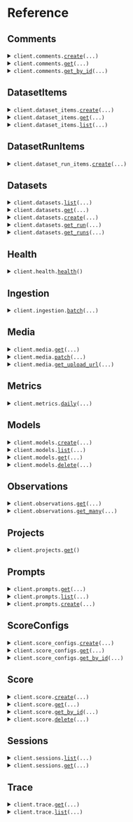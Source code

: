 # Reference
## Comments
<details><summary><code>client.comments.<a href="src/finto/resources/comments/client.py">create</a>(...)</code></summary>
<dl>
<dd>

#### 📝 Description

<dl>
<dd>

<dl>
<dd>

Create a comment. Comments may be attached to different object types (trace, observation, session, prompt).
</dd>
</dl>
</dd>
</dl>

#### 🔌 Usage

<dl>
<dd>

<dl>
<dd>

```python
from finto import CreateCommentRequest
from finto.client import FernLangfuse

client = FernLangfuse(
    x_langfuse_sdk_name="YOUR_X_LANGFUSE_SDK_NAME",
    x_langfuse_sdk_version="YOUR_X_LANGFUSE_SDK_VERSION",
    x_langfuse_public_key="YOUR_X_LANGFUSE_PUBLIC_KEY",
    username="YOUR_USERNAME",
    password="YOUR_PASSWORD",
    base_url="https://yourhost.com/path/to/api",
)
client.comments.create(
    request=CreateCommentRequest(
        project_id="string",
        object_type="string",
        object_id="string",
        content="string",
        author_user_id="string",
    ),
)

```
</dd>
</dl>
</dd>
</dl>

#### ⚙️ Parameters

<dl>
<dd>

<dl>
<dd>

**request:** `CreateCommentRequest` 
    
</dd>
</dl>

<dl>
<dd>

**request_options:** `typing.Optional[RequestOptions]` — Request-specific configuration.
    
</dd>
</dl>
</dd>
</dl>


</dd>
</dl>
</details>

<details><summary><code>client.comments.<a href="src/finto/resources/comments/client.py">get</a>(...)</code></summary>
<dl>
<dd>

#### 📝 Description

<dl>
<dd>

<dl>
<dd>

Get all comments
</dd>
</dl>
</dd>
</dl>

#### 🔌 Usage

<dl>
<dd>

<dl>
<dd>

```python
from finto.client import FernLangfuse

client = FernLangfuse(
    x_langfuse_sdk_name="YOUR_X_LANGFUSE_SDK_NAME",
    x_langfuse_sdk_version="YOUR_X_LANGFUSE_SDK_VERSION",
    x_langfuse_public_key="YOUR_X_LANGFUSE_PUBLIC_KEY",
    username="YOUR_USERNAME",
    password="YOUR_PASSWORD",
    base_url="https://yourhost.com/path/to/api",
)
client.comments.get(
    page=1,
    limit=1,
    object_type="string",
    object_id="string",
    author_user_id="string",
)

```
</dd>
</dl>
</dd>
</dl>

#### ⚙️ Parameters

<dl>
<dd>

<dl>
<dd>

**page:** `typing.Optional[int]` — Page number, starts at 1.
    
</dd>
</dl>

<dl>
<dd>

**limit:** `typing.Optional[int]` — Limit of items per page. If you encounter api issues due to too large page sizes, try to reduce the limit
    
</dd>
</dl>

<dl>
<dd>

**object_type:** `typing.Optional[str]` — Filter comments by object type (trace, observation, session, prompt).
    
</dd>
</dl>

<dl>
<dd>

**object_id:** `typing.Optional[str]` — Filter comments by object id. If objectType is not provided, an error will be thrown.
    
</dd>
</dl>

<dl>
<dd>

**author_user_id:** `typing.Optional[str]` — Filter comments by author user id.
    
</dd>
</dl>

<dl>
<dd>

**request_options:** `typing.Optional[RequestOptions]` — Request-specific configuration.
    
</dd>
</dl>
</dd>
</dl>


</dd>
</dl>
</details>

<details><summary><code>client.comments.<a href="src/finto/resources/comments/client.py">get_by_id</a>(...)</code></summary>
<dl>
<dd>

#### 📝 Description

<dl>
<dd>

<dl>
<dd>

Get a comment by id
</dd>
</dl>
</dd>
</dl>

#### 🔌 Usage

<dl>
<dd>

<dl>
<dd>

```python
from finto.client import FernLangfuse

client = FernLangfuse(
    x_langfuse_sdk_name="YOUR_X_LANGFUSE_SDK_NAME",
    x_langfuse_sdk_version="YOUR_X_LANGFUSE_SDK_VERSION",
    x_langfuse_public_key="YOUR_X_LANGFUSE_PUBLIC_KEY",
    username="YOUR_USERNAME",
    password="YOUR_PASSWORD",
    base_url="https://yourhost.com/path/to/api",
)
client.comments.get_by_id(
    comment_id="string",
)

```
</dd>
</dl>
</dd>
</dl>

#### ⚙️ Parameters

<dl>
<dd>

<dl>
<dd>

**comment_id:** `str` — The unique langfuse identifier of a comment
    
</dd>
</dl>

<dl>
<dd>

**request_options:** `typing.Optional[RequestOptions]` — Request-specific configuration.
    
</dd>
</dl>
</dd>
</dl>


</dd>
</dl>
</details>

## DatasetItems
<details><summary><code>client.dataset_items.<a href="src/finto/resources/dataset_items/client.py">create</a>(...)</code></summary>
<dl>
<dd>

#### 📝 Description

<dl>
<dd>

<dl>
<dd>

Create a dataset item
</dd>
</dl>
</dd>
</dl>

#### 🔌 Usage

<dl>
<dd>

<dl>
<dd>

```python
from finto import CreateDatasetItemRequest, DatasetStatus
from finto.client import FernLangfuse

client = FernLangfuse(
    x_langfuse_sdk_name="YOUR_X_LANGFUSE_SDK_NAME",
    x_langfuse_sdk_version="YOUR_X_LANGFUSE_SDK_VERSION",
    x_langfuse_public_key="YOUR_X_LANGFUSE_PUBLIC_KEY",
    username="YOUR_USERNAME",
    password="YOUR_PASSWORD",
    base_url="https://yourhost.com/path/to/api",
)
client.dataset_items.create(
    request=CreateDatasetItemRequest(
        dataset_name="string",
        input={"key": "value"},
        expected_output={"key": "value"},
        metadata={"key": "value"},
        source_trace_id="string",
        source_observation_id="string",
        id="string",
        status=DatasetStatus.ACTIVE,
    ),
)

```
</dd>
</dl>
</dd>
</dl>

#### ⚙️ Parameters

<dl>
<dd>

<dl>
<dd>

**request:** `CreateDatasetItemRequest` 
    
</dd>
</dl>

<dl>
<dd>

**request_options:** `typing.Optional[RequestOptions]` — Request-specific configuration.
    
</dd>
</dl>
</dd>
</dl>


</dd>
</dl>
</details>

<details><summary><code>client.dataset_items.<a href="src/finto/resources/dataset_items/client.py">get</a>(...)</code></summary>
<dl>
<dd>

#### 📝 Description

<dl>
<dd>

<dl>
<dd>

Get a dataset item
</dd>
</dl>
</dd>
</dl>

#### 🔌 Usage

<dl>
<dd>

<dl>
<dd>

```python
from finto.client import FernLangfuse

client = FernLangfuse(
    x_langfuse_sdk_name="YOUR_X_LANGFUSE_SDK_NAME",
    x_langfuse_sdk_version="YOUR_X_LANGFUSE_SDK_VERSION",
    x_langfuse_public_key="YOUR_X_LANGFUSE_PUBLIC_KEY",
    username="YOUR_USERNAME",
    password="YOUR_PASSWORD",
    base_url="https://yourhost.com/path/to/api",
)
client.dataset_items.get(
    id="string",
)

```
</dd>
</dl>
</dd>
</dl>

#### ⚙️ Parameters

<dl>
<dd>

<dl>
<dd>

**id:** `str` 
    
</dd>
</dl>

<dl>
<dd>

**request_options:** `typing.Optional[RequestOptions]` — Request-specific configuration.
    
</dd>
</dl>
</dd>
</dl>


</dd>
</dl>
</details>

<details><summary><code>client.dataset_items.<a href="src/finto/resources/dataset_items/client.py">list</a>(...)</code></summary>
<dl>
<dd>

#### 📝 Description

<dl>
<dd>

<dl>
<dd>

Get dataset items
</dd>
</dl>
</dd>
</dl>

#### 🔌 Usage

<dl>
<dd>

<dl>
<dd>

```python
from finto.client import FernLangfuse

client = FernLangfuse(
    x_langfuse_sdk_name="YOUR_X_LANGFUSE_SDK_NAME",
    x_langfuse_sdk_version="YOUR_X_LANGFUSE_SDK_VERSION",
    x_langfuse_public_key="YOUR_X_LANGFUSE_PUBLIC_KEY",
    username="YOUR_USERNAME",
    password="YOUR_PASSWORD",
    base_url="https://yourhost.com/path/to/api",
)
client.dataset_items.list(
    dataset_name="string",
    source_trace_id="string",
    source_observation_id="string",
    page=1,
    limit=1,
)

```
</dd>
</dl>
</dd>
</dl>

#### ⚙️ Parameters

<dl>
<dd>

<dl>
<dd>

**dataset_name:** `typing.Optional[str]` 
    
</dd>
</dl>

<dl>
<dd>

**source_trace_id:** `typing.Optional[str]` 
    
</dd>
</dl>

<dl>
<dd>

**source_observation_id:** `typing.Optional[str]` 
    
</dd>
</dl>

<dl>
<dd>

**page:** `typing.Optional[int]` — page number, starts at 1
    
</dd>
</dl>

<dl>
<dd>

**limit:** `typing.Optional[int]` — limit of items per page
    
</dd>
</dl>

<dl>
<dd>

**request_options:** `typing.Optional[RequestOptions]` — Request-specific configuration.
    
</dd>
</dl>
</dd>
</dl>


</dd>
</dl>
</details>

## DatasetRunItems
<details><summary><code>client.dataset_run_items.<a href="src/finto/resources/dataset_run_items/client.py">create</a>(...)</code></summary>
<dl>
<dd>

#### 📝 Description

<dl>
<dd>

<dl>
<dd>

Create a dataset run item
</dd>
</dl>
</dd>
</dl>

#### 🔌 Usage

<dl>
<dd>

<dl>
<dd>

```python
from finto import CreateDatasetRunItemRequest
from finto.client import FernLangfuse

client = FernLangfuse(
    x_langfuse_sdk_name="YOUR_X_LANGFUSE_SDK_NAME",
    x_langfuse_sdk_version="YOUR_X_LANGFUSE_SDK_VERSION",
    x_langfuse_public_key="YOUR_X_LANGFUSE_PUBLIC_KEY",
    username="YOUR_USERNAME",
    password="YOUR_PASSWORD",
    base_url="https://yourhost.com/path/to/api",
)
client.dataset_run_items.create(
    request=CreateDatasetRunItemRequest(
        run_name="string",
        run_description="string",
        metadata={"key": "value"},
        dataset_item_id="string",
        observation_id="string",
        trace_id="string",
    ),
)

```
</dd>
</dl>
</dd>
</dl>

#### ⚙️ Parameters

<dl>
<dd>

<dl>
<dd>

**request:** `CreateDatasetRunItemRequest` 
    
</dd>
</dl>

<dl>
<dd>

**request_options:** `typing.Optional[RequestOptions]` — Request-specific configuration.
    
</dd>
</dl>
</dd>
</dl>


</dd>
</dl>
</details>

## Datasets
<details><summary><code>client.datasets.<a href="src/finto/resources/datasets/client.py">list</a>(...)</code></summary>
<dl>
<dd>

#### 📝 Description

<dl>
<dd>

<dl>
<dd>

Get all datasets
</dd>
</dl>
</dd>
</dl>

#### 🔌 Usage

<dl>
<dd>

<dl>
<dd>

```python
from finto.client import FernLangfuse

client = FernLangfuse(
    x_langfuse_sdk_name="YOUR_X_LANGFUSE_SDK_NAME",
    x_langfuse_sdk_version="YOUR_X_LANGFUSE_SDK_VERSION",
    x_langfuse_public_key="YOUR_X_LANGFUSE_PUBLIC_KEY",
    username="YOUR_USERNAME",
    password="YOUR_PASSWORD",
    base_url="https://yourhost.com/path/to/api",
)
client.datasets.list(
    page=1,
    limit=1,
)

```
</dd>
</dl>
</dd>
</dl>

#### ⚙️ Parameters

<dl>
<dd>

<dl>
<dd>

**page:** `typing.Optional[int]` — page number, starts at 1
    
</dd>
</dl>

<dl>
<dd>

**limit:** `typing.Optional[int]` — limit of items per page
    
</dd>
</dl>

<dl>
<dd>

**request_options:** `typing.Optional[RequestOptions]` — Request-specific configuration.
    
</dd>
</dl>
</dd>
</dl>


</dd>
</dl>
</details>

<details><summary><code>client.datasets.<a href="src/finto/resources/datasets/client.py">get</a>(...)</code></summary>
<dl>
<dd>

#### 📝 Description

<dl>
<dd>

<dl>
<dd>

Get a dataset
</dd>
</dl>
</dd>
</dl>

#### 🔌 Usage

<dl>
<dd>

<dl>
<dd>

```python
from finto.client import FernLangfuse

client = FernLangfuse(
    x_langfuse_sdk_name="YOUR_X_LANGFUSE_SDK_NAME",
    x_langfuse_sdk_version="YOUR_X_LANGFUSE_SDK_VERSION",
    x_langfuse_public_key="YOUR_X_LANGFUSE_PUBLIC_KEY",
    username="YOUR_USERNAME",
    password="YOUR_PASSWORD",
    base_url="https://yourhost.com/path/to/api",
)
client.datasets.get(
    dataset_name="string",
)

```
</dd>
</dl>
</dd>
</dl>

#### ⚙️ Parameters

<dl>
<dd>

<dl>
<dd>

**dataset_name:** `str` 
    
</dd>
</dl>

<dl>
<dd>

**request_options:** `typing.Optional[RequestOptions]` — Request-specific configuration.
    
</dd>
</dl>
</dd>
</dl>


</dd>
</dl>
</details>

<details><summary><code>client.datasets.<a href="src/finto/resources/datasets/client.py">create</a>(...)</code></summary>
<dl>
<dd>

#### 📝 Description

<dl>
<dd>

<dl>
<dd>

Create a dataset
</dd>
</dl>
</dd>
</dl>

#### 🔌 Usage

<dl>
<dd>

<dl>
<dd>

```python
from finto import CreateDatasetRequest
from finto.client import FernLangfuse

client = FernLangfuse(
    x_langfuse_sdk_name="YOUR_X_LANGFUSE_SDK_NAME",
    x_langfuse_sdk_version="YOUR_X_LANGFUSE_SDK_VERSION",
    x_langfuse_public_key="YOUR_X_LANGFUSE_PUBLIC_KEY",
    username="YOUR_USERNAME",
    password="YOUR_PASSWORD",
    base_url="https://yourhost.com/path/to/api",
)
client.datasets.create(
    request=CreateDatasetRequest(
        name="string",
        description="string",
        metadata={"key": "value"},
    ),
)

```
</dd>
</dl>
</dd>
</dl>

#### ⚙️ Parameters

<dl>
<dd>

<dl>
<dd>

**request:** `CreateDatasetRequest` 
    
</dd>
</dl>

<dl>
<dd>

**request_options:** `typing.Optional[RequestOptions]` — Request-specific configuration.
    
</dd>
</dl>
</dd>
</dl>


</dd>
</dl>
</details>

<details><summary><code>client.datasets.<a href="src/finto/resources/datasets/client.py">get_run</a>(...)</code></summary>
<dl>
<dd>

#### 📝 Description

<dl>
<dd>

<dl>
<dd>

Get a dataset run and its items
</dd>
</dl>
</dd>
</dl>

#### 🔌 Usage

<dl>
<dd>

<dl>
<dd>

```python
from finto.client import FernLangfuse

client = FernLangfuse(
    x_langfuse_sdk_name="YOUR_X_LANGFUSE_SDK_NAME",
    x_langfuse_sdk_version="YOUR_X_LANGFUSE_SDK_VERSION",
    x_langfuse_public_key="YOUR_X_LANGFUSE_PUBLIC_KEY",
    username="YOUR_USERNAME",
    password="YOUR_PASSWORD",
    base_url="https://yourhost.com/path/to/api",
)
client.datasets.get_run(
    dataset_name="string",
    run_name="string",
)

```
</dd>
</dl>
</dd>
</dl>

#### ⚙️ Parameters

<dl>
<dd>

<dl>
<dd>

**dataset_name:** `str` 
    
</dd>
</dl>

<dl>
<dd>

**run_name:** `str` 
    
</dd>
</dl>

<dl>
<dd>

**request_options:** `typing.Optional[RequestOptions]` — Request-specific configuration.
    
</dd>
</dl>
</dd>
</dl>


</dd>
</dl>
</details>

<details><summary><code>client.datasets.<a href="src/finto/resources/datasets/client.py">get_runs</a>(...)</code></summary>
<dl>
<dd>

#### 📝 Description

<dl>
<dd>

<dl>
<dd>

Get dataset runs
</dd>
</dl>
</dd>
</dl>

#### 🔌 Usage

<dl>
<dd>

<dl>
<dd>

```python
from finto.client import FernLangfuse

client = FernLangfuse(
    x_langfuse_sdk_name="YOUR_X_LANGFUSE_SDK_NAME",
    x_langfuse_sdk_version="YOUR_X_LANGFUSE_SDK_VERSION",
    x_langfuse_public_key="YOUR_X_LANGFUSE_PUBLIC_KEY",
    username="YOUR_USERNAME",
    password="YOUR_PASSWORD",
    base_url="https://yourhost.com/path/to/api",
)
client.datasets.get_runs(
    dataset_name="string",
    page=1,
    limit=1,
)

```
</dd>
</dl>
</dd>
</dl>

#### ⚙️ Parameters

<dl>
<dd>

<dl>
<dd>

**dataset_name:** `str` 
    
</dd>
</dl>

<dl>
<dd>

**page:** `typing.Optional[int]` — page number, starts at 1
    
</dd>
</dl>

<dl>
<dd>

**limit:** `typing.Optional[int]` — limit of items per page
    
</dd>
</dl>

<dl>
<dd>

**request_options:** `typing.Optional[RequestOptions]` — Request-specific configuration.
    
</dd>
</dl>
</dd>
</dl>


</dd>
</dl>
</details>

## Health
<details><summary><code>client.health.<a href="src/finto/resources/health/client.py">health</a>()</code></summary>
<dl>
<dd>

#### 📝 Description

<dl>
<dd>

<dl>
<dd>

Check health of API and database
</dd>
</dl>
</dd>
</dl>

#### 🔌 Usage

<dl>
<dd>

<dl>
<dd>

```python
from finto.client import FernLangfuse

client = FernLangfuse(
    x_langfuse_sdk_name="YOUR_X_LANGFUSE_SDK_NAME",
    x_langfuse_sdk_version="YOUR_X_LANGFUSE_SDK_VERSION",
    x_langfuse_public_key="YOUR_X_LANGFUSE_PUBLIC_KEY",
    username="YOUR_USERNAME",
    password="YOUR_PASSWORD",
    base_url="https://yourhost.com/path/to/api",
)
client.health.health()

```
</dd>
</dl>
</dd>
</dl>

#### ⚙️ Parameters

<dl>
<dd>

<dl>
<dd>

**request_options:** `typing.Optional[RequestOptions]` — Request-specific configuration.
    
</dd>
</dl>
</dd>
</dl>


</dd>
</dl>
</details>

## Ingestion
<details><summary><code>client.ingestion.<a href="src/finto/resources/ingestion/client.py">batch</a>(...)</code></summary>
<dl>
<dd>

#### 📝 Description

<dl>
<dd>

<dl>
<dd>

Batched ingestion for Langfuse Tracing. If you want to use tracing via the API, such as to build your own Langfuse client implementation, this is the only API route you need to implement.

Notes:

- Batch sizes are limited to 3.5 MB in total. You need to adjust the number of events per batch accordingly.
- The API does not return a 4xx status code for input errors. Instead, it responds with a 207 status code, which includes a list of the encountered errors.
</dd>
</dl>
</dd>
</dl>

#### 🔌 Usage

<dl>
<dd>

<dl>
<dd>

```python
import datetime

from finto import IngestionEvent_TraceCreate, TraceBody
from finto.client import FernLangfuse

client = FernLangfuse(
    x_langfuse_sdk_name="YOUR_X_LANGFUSE_SDK_NAME",
    x_langfuse_sdk_version="YOUR_X_LANGFUSE_SDK_VERSION",
    x_langfuse_public_key="YOUR_X_LANGFUSE_PUBLIC_KEY",
    username="YOUR_USERNAME",
    password="YOUR_PASSWORD",
    base_url="https://yourhost.com/path/to/api",
)
client.ingestion.batch(
    batch=[
        IngestionEvent_TraceCreate(
            body=TraceBody(
                id="string",
                timestamp=datetime.datetime.fromisoformat(
                    "2024-01-15 09:30:00+00:00",
                ),
                name="string",
                user_id="string",
                input={"key": "value"},
                output={"key": "value"},
                session_id="string",
                release="string",
                version="string",
                metadata={"key": "value"},
                tags=["string"],
                public=True,
            ),
            id="string",
            timestamp="string",
            metadata={"key": "value"},
        )
    ],
    metadata={"key": "value"},
)

```
</dd>
</dl>
</dd>
</dl>

#### ⚙️ Parameters

<dl>
<dd>

<dl>
<dd>

**batch:** `typing.Sequence[IngestionEvent]` — Batch of tracing events to be ingested. Discriminated by attribute `type`.
    
</dd>
</dl>

<dl>
<dd>

**metadata:** `typing.Optional[typing.Any]` — Optional. Metadata field used by the Langfuse SDKs for debugging.
    
</dd>
</dl>

<dl>
<dd>

**request_options:** `typing.Optional[RequestOptions]` — Request-specific configuration.
    
</dd>
</dl>
</dd>
</dl>


</dd>
</dl>
</details>

## Media
<details><summary><code>client.media.<a href="src/finto/resources/media/client.py">get</a>(...)</code></summary>
<dl>
<dd>

#### 📝 Description

<dl>
<dd>

<dl>
<dd>

Get a media record
</dd>
</dl>
</dd>
</dl>

#### 🔌 Usage

<dl>
<dd>

<dl>
<dd>

```python
from finto.client import FernLangfuse

client = FernLangfuse(
    x_langfuse_sdk_name="YOUR_X_LANGFUSE_SDK_NAME",
    x_langfuse_sdk_version="YOUR_X_LANGFUSE_SDK_VERSION",
    x_langfuse_public_key="YOUR_X_LANGFUSE_PUBLIC_KEY",
    username="YOUR_USERNAME",
    password="YOUR_PASSWORD",
    base_url="https://yourhost.com/path/to/api",
)
client.media.get(
    media_id="string",
)

```
</dd>
</dl>
</dd>
</dl>

#### ⚙️ Parameters

<dl>
<dd>

<dl>
<dd>

**media_id:** `str` — The unique langfuse identifier of a media record
    
</dd>
</dl>

<dl>
<dd>

**request_options:** `typing.Optional[RequestOptions]` — Request-specific configuration.
    
</dd>
</dl>
</dd>
</dl>


</dd>
</dl>
</details>

<details><summary><code>client.media.<a href="src/finto/resources/media/client.py">patch</a>(...)</code></summary>
<dl>
<dd>

#### 📝 Description

<dl>
<dd>

<dl>
<dd>

Patch a media record
</dd>
</dl>
</dd>
</dl>

#### 🔌 Usage

<dl>
<dd>

<dl>
<dd>

```python
import datetime

from finto import PatchMediaBody
from finto.client import FernLangfuse

client = FernLangfuse(
    x_langfuse_sdk_name="YOUR_X_LANGFUSE_SDK_NAME",
    x_langfuse_sdk_version="YOUR_X_LANGFUSE_SDK_VERSION",
    x_langfuse_public_key="YOUR_X_LANGFUSE_PUBLIC_KEY",
    username="YOUR_USERNAME",
    password="YOUR_PASSWORD",
    base_url="https://yourhost.com/path/to/api",
)
client.media.patch(
    media_id="string",
    request=PatchMediaBody(
        uploaded_at=datetime.datetime.fromisoformat(
            "2024-01-15 09:30:00+00:00",
        ),
        upload_http_status=1,
        upload_http_error="string",
        upload_time_ms=1,
    ),
)

```
</dd>
</dl>
</dd>
</dl>

#### ⚙️ Parameters

<dl>
<dd>

<dl>
<dd>

**media_id:** `str` — The unique langfuse identifier of a media record
    
</dd>
</dl>

<dl>
<dd>

**request:** `PatchMediaBody` 
    
</dd>
</dl>

<dl>
<dd>

**request_options:** `typing.Optional[RequestOptions]` — Request-specific configuration.
    
</dd>
</dl>
</dd>
</dl>


</dd>
</dl>
</details>

<details><summary><code>client.media.<a href="src/finto/resources/media/client.py">get_upload_url</a>(...)</code></summary>
<dl>
<dd>

#### 📝 Description

<dl>
<dd>

<dl>
<dd>

Get a presigned upload URL for a media record
</dd>
</dl>
</dd>
</dl>

#### 🔌 Usage

<dl>
<dd>

<dl>
<dd>

```python
from finto import GetMediaUploadUrlRequest
from finto.client import FernLangfuse

client = FernLangfuse(
    x_langfuse_sdk_name="YOUR_X_LANGFUSE_SDK_NAME",
    x_langfuse_sdk_version="YOUR_X_LANGFUSE_SDK_VERSION",
    x_langfuse_public_key="YOUR_X_LANGFUSE_PUBLIC_KEY",
    username="YOUR_USERNAME",
    password="YOUR_PASSWORD",
    base_url="https://yourhost.com/path/to/api",
)
client.media.get_upload_url(
    request=GetMediaUploadUrlRequest(
        trace_id="string",
        observation_id="string",
        content_type="string",
        content_length=1,
        sha_256_hash="string",
        field="string",
    ),
)

```
</dd>
</dl>
</dd>
</dl>

#### ⚙️ Parameters

<dl>
<dd>

<dl>
<dd>

**request:** `GetMediaUploadUrlRequest` 
    
</dd>
</dl>

<dl>
<dd>

**request_options:** `typing.Optional[RequestOptions]` — Request-specific configuration.
    
</dd>
</dl>
</dd>
</dl>


</dd>
</dl>
</details>

## Metrics
<details><summary><code>client.metrics.<a href="src/finto/resources/metrics/client.py">daily</a>(...)</code></summary>
<dl>
<dd>

#### 📝 Description

<dl>
<dd>

<dl>
<dd>

Get daily metrics of the Langfuse project
</dd>
</dl>
</dd>
</dl>

#### 🔌 Usage

<dl>
<dd>

<dl>
<dd>

```python
import datetime

from finto.client import FernLangfuse

client = FernLangfuse(
    x_langfuse_sdk_name="YOUR_X_LANGFUSE_SDK_NAME",
    x_langfuse_sdk_version="YOUR_X_LANGFUSE_SDK_VERSION",
    x_langfuse_public_key="YOUR_X_LANGFUSE_PUBLIC_KEY",
    username="YOUR_USERNAME",
    password="YOUR_PASSWORD",
    base_url="https://yourhost.com/path/to/api",
)
client.metrics.daily(
    page=1,
    limit=1,
    trace_name="string",
    user_id="string",
    tags="string",
    from_timestamp=datetime.datetime.fromisoformat(
        "2024-01-15 09:30:00+00:00",
    ),
    to_timestamp=datetime.datetime.fromisoformat(
        "2024-01-15 09:30:00+00:00",
    ),
)

```
</dd>
</dl>
</dd>
</dl>

#### ⚙️ Parameters

<dl>
<dd>

<dl>
<dd>

**page:** `typing.Optional[int]` — page number, starts at 1
    
</dd>
</dl>

<dl>
<dd>

**limit:** `typing.Optional[int]` — limit of items per page
    
</dd>
</dl>

<dl>
<dd>

**trace_name:** `typing.Optional[str]` — Optional filter by the name of the trace
    
</dd>
</dl>

<dl>
<dd>

**user_id:** `typing.Optional[str]` — Optional filter by the userId associated with the trace
    
</dd>
</dl>

<dl>
<dd>

**tags:** `typing.Optional[typing.Union[str, typing.Sequence[str]]]` — Optional filter for metrics where traces include all of these tags
    
</dd>
</dl>

<dl>
<dd>

**from_timestamp:** `typing.Optional[dt.datetime]` — Optional filter to only include traces and observations on or after a certain datetime (ISO 8601)
    
</dd>
</dl>

<dl>
<dd>

**to_timestamp:** `typing.Optional[dt.datetime]` — Optional filter to only include traces and observations before a certain datetime (ISO 8601)
    
</dd>
</dl>

<dl>
<dd>

**request_options:** `typing.Optional[RequestOptions]` — Request-specific configuration.
    
</dd>
</dl>
</dd>
</dl>


</dd>
</dl>
</details>

## Models
<details><summary><code>client.models.<a href="src/finto/resources/models/client.py">create</a>(...)</code></summary>
<dl>
<dd>

#### 📝 Description

<dl>
<dd>

<dl>
<dd>

Create a model
</dd>
</dl>
</dd>
</dl>

#### 🔌 Usage

<dl>
<dd>

<dl>
<dd>

```python
import datetime

from finto import CreateModelRequest, ModelUsageUnit
from finto.client import FernLangfuse

client = FernLangfuse(
    x_langfuse_sdk_name="YOUR_X_LANGFUSE_SDK_NAME",
    x_langfuse_sdk_version="YOUR_X_LANGFUSE_SDK_VERSION",
    x_langfuse_public_key="YOUR_X_LANGFUSE_PUBLIC_KEY",
    username="YOUR_USERNAME",
    password="YOUR_PASSWORD",
    base_url="https://yourhost.com/path/to/api",
)
client.models.create(
    request=CreateModelRequest(
        model_name="string",
        match_pattern="string",
        start_date=datetime.datetime.fromisoformat(
            "2024-01-15 09:30:00+00:00",
        ),
        unit=ModelUsageUnit.CHARACTERS,
        input_price=1.1,
        output_price=1.1,
        total_price=1.1,
        tokenizer_id="string",
        tokenizer_config={"key": "value"},
    ),
)

```
</dd>
</dl>
</dd>
</dl>

#### ⚙️ Parameters

<dl>
<dd>

<dl>
<dd>

**request:** `CreateModelRequest` 
    
</dd>
</dl>

<dl>
<dd>

**request_options:** `typing.Optional[RequestOptions]` — Request-specific configuration.
    
</dd>
</dl>
</dd>
</dl>


</dd>
</dl>
</details>

<details><summary><code>client.models.<a href="src/finto/resources/models/client.py">list</a>(...)</code></summary>
<dl>
<dd>

#### 📝 Description

<dl>
<dd>

<dl>
<dd>

Get all models
</dd>
</dl>
</dd>
</dl>

#### 🔌 Usage

<dl>
<dd>

<dl>
<dd>

```python
from finto.client import FernLangfuse

client = FernLangfuse(
    x_langfuse_sdk_name="YOUR_X_LANGFUSE_SDK_NAME",
    x_langfuse_sdk_version="YOUR_X_LANGFUSE_SDK_VERSION",
    x_langfuse_public_key="YOUR_X_LANGFUSE_PUBLIC_KEY",
    username="YOUR_USERNAME",
    password="YOUR_PASSWORD",
    base_url="https://yourhost.com/path/to/api",
)
client.models.list(
    page=1,
    limit=1,
)

```
</dd>
</dl>
</dd>
</dl>

#### ⚙️ Parameters

<dl>
<dd>

<dl>
<dd>

**page:** `typing.Optional[int]` — page number, starts at 1
    
</dd>
</dl>

<dl>
<dd>

**limit:** `typing.Optional[int]` — limit of items per page
    
</dd>
</dl>

<dl>
<dd>

**request_options:** `typing.Optional[RequestOptions]` — Request-specific configuration.
    
</dd>
</dl>
</dd>
</dl>


</dd>
</dl>
</details>

<details><summary><code>client.models.<a href="src/finto/resources/models/client.py">get</a>(...)</code></summary>
<dl>
<dd>

#### 📝 Description

<dl>
<dd>

<dl>
<dd>

Get a model
</dd>
</dl>
</dd>
</dl>

#### 🔌 Usage

<dl>
<dd>

<dl>
<dd>

```python
from finto.client import FernLangfuse

client = FernLangfuse(
    x_langfuse_sdk_name="YOUR_X_LANGFUSE_SDK_NAME",
    x_langfuse_sdk_version="YOUR_X_LANGFUSE_SDK_VERSION",
    x_langfuse_public_key="YOUR_X_LANGFUSE_PUBLIC_KEY",
    username="YOUR_USERNAME",
    password="YOUR_PASSWORD",
    base_url="https://yourhost.com/path/to/api",
)
client.models.get(
    id="string",
)

```
</dd>
</dl>
</dd>
</dl>

#### ⚙️ Parameters

<dl>
<dd>

<dl>
<dd>

**id:** `str` 
    
</dd>
</dl>

<dl>
<dd>

**request_options:** `typing.Optional[RequestOptions]` — Request-specific configuration.
    
</dd>
</dl>
</dd>
</dl>


</dd>
</dl>
</details>

<details><summary><code>client.models.<a href="src/finto/resources/models/client.py">delete</a>(...)</code></summary>
<dl>
<dd>

#### 📝 Description

<dl>
<dd>

<dl>
<dd>

Delete a model. Cannot delete models managed by Langfuse. You can create your own definition with the same modelName to override the definition though.
</dd>
</dl>
</dd>
</dl>

#### 🔌 Usage

<dl>
<dd>

<dl>
<dd>

```python
from finto.client import FernLangfuse

client = FernLangfuse(
    x_langfuse_sdk_name="YOUR_X_LANGFUSE_SDK_NAME",
    x_langfuse_sdk_version="YOUR_X_LANGFUSE_SDK_VERSION",
    x_langfuse_public_key="YOUR_X_LANGFUSE_PUBLIC_KEY",
    username="YOUR_USERNAME",
    password="YOUR_PASSWORD",
    base_url="https://yourhost.com/path/to/api",
)
client.models.delete(
    id="string",
)

```
</dd>
</dl>
</dd>
</dl>

#### ⚙️ Parameters

<dl>
<dd>

<dl>
<dd>

**id:** `str` 
    
</dd>
</dl>

<dl>
<dd>

**request_options:** `typing.Optional[RequestOptions]` — Request-specific configuration.
    
</dd>
</dl>
</dd>
</dl>


</dd>
</dl>
</details>

## Observations
<details><summary><code>client.observations.<a href="src/finto/resources/observations/client.py">get</a>(...)</code></summary>
<dl>
<dd>

#### 📝 Description

<dl>
<dd>

<dl>
<dd>

Get a observation
</dd>
</dl>
</dd>
</dl>

#### 🔌 Usage

<dl>
<dd>

<dl>
<dd>

```python
from finto.client import FernLangfuse

client = FernLangfuse(
    x_langfuse_sdk_name="YOUR_X_LANGFUSE_SDK_NAME",
    x_langfuse_sdk_version="YOUR_X_LANGFUSE_SDK_VERSION",
    x_langfuse_public_key="YOUR_X_LANGFUSE_PUBLIC_KEY",
    username="YOUR_USERNAME",
    password="YOUR_PASSWORD",
    base_url="https://yourhost.com/path/to/api",
)
client.observations.get(
    observation_id="string",
)

```
</dd>
</dl>
</dd>
</dl>

#### ⚙️ Parameters

<dl>
<dd>

<dl>
<dd>

**observation_id:** `str` — The unique langfuse identifier of an observation, can be an event, span or generation
    
</dd>
</dl>

<dl>
<dd>

**request_options:** `typing.Optional[RequestOptions]` — Request-specific configuration.
    
</dd>
</dl>
</dd>
</dl>


</dd>
</dl>
</details>

<details><summary><code>client.observations.<a href="src/finto/resources/observations/client.py">get_many</a>(...)</code></summary>
<dl>
<dd>

#### 📝 Description

<dl>
<dd>

<dl>
<dd>

Get a list of observations
</dd>
</dl>
</dd>
</dl>

#### 🔌 Usage

<dl>
<dd>

<dl>
<dd>

```python
import datetime

from finto.client import FernLangfuse

client = FernLangfuse(
    x_langfuse_sdk_name="YOUR_X_LANGFUSE_SDK_NAME",
    x_langfuse_sdk_version="YOUR_X_LANGFUSE_SDK_VERSION",
    x_langfuse_public_key="YOUR_X_LANGFUSE_PUBLIC_KEY",
    username="YOUR_USERNAME",
    password="YOUR_PASSWORD",
    base_url="https://yourhost.com/path/to/api",
)
client.observations.get_many(
    page=1,
    limit=1,
    name="string",
    user_id="string",
    type="string",
    trace_id="string",
    parent_observation_id="string",
    from_start_time=datetime.datetime.fromisoformat(
        "2024-01-15 09:30:00+00:00",
    ),
    to_start_time=datetime.datetime.fromisoformat(
        "2024-01-15 09:30:00+00:00",
    ),
    version="string",
)

```
</dd>
</dl>
</dd>
</dl>

#### ⚙️ Parameters

<dl>
<dd>

<dl>
<dd>

**page:** `typing.Optional[int]` — Page number, starts at 1.
    
</dd>
</dl>

<dl>
<dd>

**limit:** `typing.Optional[int]` — Limit of items per page. If you encounter api issues due to too large page sizes, try to reduce the limit.
    
</dd>
</dl>

<dl>
<dd>

**name:** `typing.Optional[str]` 
    
</dd>
</dl>

<dl>
<dd>

**user_id:** `typing.Optional[str]` 
    
</dd>
</dl>

<dl>
<dd>

**type:** `typing.Optional[str]` 
    
</dd>
</dl>

<dl>
<dd>

**trace_id:** `typing.Optional[str]` 
    
</dd>
</dl>

<dl>
<dd>

**parent_observation_id:** `typing.Optional[str]` 
    
</dd>
</dl>

<dl>
<dd>

**from_start_time:** `typing.Optional[dt.datetime]` — Retrieve only observations with a start_time or or after this datetime (ISO 8601).
    
</dd>
</dl>

<dl>
<dd>

**to_start_time:** `typing.Optional[dt.datetime]` — Retrieve only observations with a start_time before this datetime (ISO 8601).
    
</dd>
</dl>

<dl>
<dd>

**version:** `typing.Optional[str]` — Optional filter to only include observations with a certain version.
    
</dd>
</dl>

<dl>
<dd>

**request_options:** `typing.Optional[RequestOptions]` — Request-specific configuration.
    
</dd>
</dl>
</dd>
</dl>


</dd>
</dl>
</details>

## Projects
<details><summary><code>client.projects.<a href="src/finto/resources/projects/client.py">get</a>()</code></summary>
<dl>
<dd>

#### 📝 Description

<dl>
<dd>

<dl>
<dd>

Get Project associated with API key
</dd>
</dl>
</dd>
</dl>

#### 🔌 Usage

<dl>
<dd>

<dl>
<dd>

```python
from finto.client import FernLangfuse

client = FernLangfuse(
    x_langfuse_sdk_name="YOUR_X_LANGFUSE_SDK_NAME",
    x_langfuse_sdk_version="YOUR_X_LANGFUSE_SDK_VERSION",
    x_langfuse_public_key="YOUR_X_LANGFUSE_PUBLIC_KEY",
    username="YOUR_USERNAME",
    password="YOUR_PASSWORD",
    base_url="https://yourhost.com/path/to/api",
)
client.projects.get()

```
</dd>
</dl>
</dd>
</dl>

#### ⚙️ Parameters

<dl>
<dd>

<dl>
<dd>

**request_options:** `typing.Optional[RequestOptions]` — Request-specific configuration.
    
</dd>
</dl>
</dd>
</dl>


</dd>
</dl>
</details>

## Prompts
<details><summary><code>client.prompts.<a href="src/finto/resources/prompts/client.py">get</a>(...)</code></summary>
<dl>
<dd>

#### 📝 Description

<dl>
<dd>

<dl>
<dd>

Get a prompt
</dd>
</dl>
</dd>
</dl>

#### 🔌 Usage

<dl>
<dd>

<dl>
<dd>

```python
from finto.client import FernLangfuse

client = FernLangfuse(
    x_langfuse_sdk_name="YOUR_X_LANGFUSE_SDK_NAME",
    x_langfuse_sdk_version="YOUR_X_LANGFUSE_SDK_VERSION",
    x_langfuse_public_key="YOUR_X_LANGFUSE_PUBLIC_KEY",
    username="YOUR_USERNAME",
    password="YOUR_PASSWORD",
    base_url="https://yourhost.com/path/to/api",
)
client.prompts.get(
    prompt_name="string",
    version=1,
    label="string",
)

```
</dd>
</dl>
</dd>
</dl>

#### ⚙️ Parameters

<dl>
<dd>

<dl>
<dd>

**prompt_name:** `str` — The name of the prompt
    
</dd>
</dl>

<dl>
<dd>

**version:** `typing.Optional[int]` — Version of the prompt to be retrieved.
    
</dd>
</dl>

<dl>
<dd>

**label:** `typing.Optional[str]` — Label of the prompt to be retrieved. Defaults to "production" if no label or version is set.
    
</dd>
</dl>

<dl>
<dd>

**request_options:** `typing.Optional[RequestOptions]` — Request-specific configuration.
    
</dd>
</dl>
</dd>
</dl>


</dd>
</dl>
</details>

<details><summary><code>client.prompts.<a href="src/finto/resources/prompts/client.py">list</a>(...)</code></summary>
<dl>
<dd>

#### 📝 Description

<dl>
<dd>

<dl>
<dd>

Get a list of prompt names with versions and labels
</dd>
</dl>
</dd>
</dl>

#### 🔌 Usage

<dl>
<dd>

<dl>
<dd>

```python
import datetime

from finto.client import FernLangfuse

client = FernLangfuse(
    x_langfuse_sdk_name="YOUR_X_LANGFUSE_SDK_NAME",
    x_langfuse_sdk_version="YOUR_X_LANGFUSE_SDK_VERSION",
    x_langfuse_public_key="YOUR_X_LANGFUSE_PUBLIC_KEY",
    username="YOUR_USERNAME",
    password="YOUR_PASSWORD",
    base_url="https://yourhost.com/path/to/api",
)
client.prompts.list(
    name="string",
    label="string",
    tag="string",
    page=1,
    limit=1,
    from_updated_at=datetime.datetime.fromisoformat(
        "2024-01-15 09:30:00+00:00",
    ),
    to_updated_at=datetime.datetime.fromisoformat(
        "2024-01-15 09:30:00+00:00",
    ),
)

```
</dd>
</dl>
</dd>
</dl>

#### ⚙️ Parameters

<dl>
<dd>

<dl>
<dd>

**name:** `typing.Optional[str]` 
    
</dd>
</dl>

<dl>
<dd>

**label:** `typing.Optional[str]` 
    
</dd>
</dl>

<dl>
<dd>

**tag:** `typing.Optional[str]` 
    
</dd>
</dl>

<dl>
<dd>

**page:** `typing.Optional[int]` — page number, starts at 1
    
</dd>
</dl>

<dl>
<dd>

**limit:** `typing.Optional[int]` — limit of items per page
    
</dd>
</dl>

<dl>
<dd>

**from_updated_at:** `typing.Optional[dt.datetime]` — Optional filter to only include prompt versions created/updated on or after a certain datetime (ISO 8601)
    
</dd>
</dl>

<dl>
<dd>

**to_updated_at:** `typing.Optional[dt.datetime]` — Optional filter to only include prompt versions created/updated before a certain datetime (ISO 8601)
    
</dd>
</dl>

<dl>
<dd>

**request_options:** `typing.Optional[RequestOptions]` — Request-specific configuration.
    
</dd>
</dl>
</dd>
</dl>


</dd>
</dl>
</details>

<details><summary><code>client.prompts.<a href="src/finto/resources/prompts/client.py">create</a>(...)</code></summary>
<dl>
<dd>

#### 📝 Description

<dl>
<dd>

<dl>
<dd>

Create a new version for the prompt with the given `name`
</dd>
</dl>
</dd>
</dl>

#### 🔌 Usage

<dl>
<dd>

<dl>
<dd>

```python
from finto import ChatMessage, CreatePromptRequest_Chat
from finto.client import FernLangfuse

client = FernLangfuse(
    x_langfuse_sdk_name="YOUR_X_LANGFUSE_SDK_NAME",
    x_langfuse_sdk_version="YOUR_X_LANGFUSE_SDK_VERSION",
    x_langfuse_public_key="YOUR_X_LANGFUSE_PUBLIC_KEY",
    username="YOUR_USERNAME",
    password="YOUR_PASSWORD",
    base_url="https://yourhost.com/path/to/api",
)
client.prompts.create(
    request=CreatePromptRequest_Chat(
        name="string",
        prompt=[
            ChatMessage(
                role="string",
                content="string",
            )
        ],
        config={"key": "value"},
        labels=["string"],
        tags=["string"],
    ),
)

```
</dd>
</dl>
</dd>
</dl>

#### ⚙️ Parameters

<dl>
<dd>

<dl>
<dd>

**request:** `CreatePromptRequest` 
    
</dd>
</dl>

<dl>
<dd>

**request_options:** `typing.Optional[RequestOptions]` — Request-specific configuration.
    
</dd>
</dl>
</dd>
</dl>


</dd>
</dl>
</details>

## ScoreConfigs
<details><summary><code>client.score_configs.<a href="src/finto/resources/score_configs/client.py">create</a>(...)</code></summary>
<dl>
<dd>

#### 📝 Description

<dl>
<dd>

<dl>
<dd>

Create a score configuration (config). Score configs are used to define the structure of scores
</dd>
</dl>
</dd>
</dl>

#### 🔌 Usage

<dl>
<dd>

<dl>
<dd>

```python
from finto import ConfigCategory, CreateScoreConfigRequest, ScoreDataType
from finto.client import FernLangfuse

client = FernLangfuse(
    x_langfuse_sdk_name="YOUR_X_LANGFUSE_SDK_NAME",
    x_langfuse_sdk_version="YOUR_X_LANGFUSE_SDK_VERSION",
    x_langfuse_public_key="YOUR_X_LANGFUSE_PUBLIC_KEY",
    username="YOUR_USERNAME",
    password="YOUR_PASSWORD",
    base_url="https://yourhost.com/path/to/api",
)
client.score_configs.create(
    request=CreateScoreConfigRequest(
        name="string",
        data_type=ScoreDataType.NUMERIC,
        categories=[
            ConfigCategory(
                value=1.1,
                label="string",
            )
        ],
        min_value=1.1,
        max_value=1.1,
        description="string",
    ),
)

```
</dd>
</dl>
</dd>
</dl>

#### ⚙️ Parameters

<dl>
<dd>

<dl>
<dd>

**request:** `CreateScoreConfigRequest` 
    
</dd>
</dl>

<dl>
<dd>

**request_options:** `typing.Optional[RequestOptions]` — Request-specific configuration.
    
</dd>
</dl>
</dd>
</dl>


</dd>
</dl>
</details>

<details><summary><code>client.score_configs.<a href="src/finto/resources/score_configs/client.py">get</a>(...)</code></summary>
<dl>
<dd>

#### 📝 Description

<dl>
<dd>

<dl>
<dd>

Get all score configs
</dd>
</dl>
</dd>
</dl>

#### 🔌 Usage

<dl>
<dd>

<dl>
<dd>

```python
from finto.client import FernLangfuse

client = FernLangfuse(
    x_langfuse_sdk_name="YOUR_X_LANGFUSE_SDK_NAME",
    x_langfuse_sdk_version="YOUR_X_LANGFUSE_SDK_VERSION",
    x_langfuse_public_key="YOUR_X_LANGFUSE_PUBLIC_KEY",
    username="YOUR_USERNAME",
    password="YOUR_PASSWORD",
    base_url="https://yourhost.com/path/to/api",
)
client.score_configs.get(
    page=1,
    limit=1,
)

```
</dd>
</dl>
</dd>
</dl>

#### ⚙️ Parameters

<dl>
<dd>

<dl>
<dd>

**page:** `typing.Optional[int]` — Page number, starts at 1.
    
</dd>
</dl>

<dl>
<dd>

**limit:** `typing.Optional[int]` — Limit of items per page. If you encounter api issues due to too large page sizes, try to reduce the limit
    
</dd>
</dl>

<dl>
<dd>

**request_options:** `typing.Optional[RequestOptions]` — Request-specific configuration.
    
</dd>
</dl>
</dd>
</dl>


</dd>
</dl>
</details>

<details><summary><code>client.score_configs.<a href="src/finto/resources/score_configs/client.py">get_by_id</a>(...)</code></summary>
<dl>
<dd>

#### 📝 Description

<dl>
<dd>

<dl>
<dd>

Get a score config
</dd>
</dl>
</dd>
</dl>

#### 🔌 Usage

<dl>
<dd>

<dl>
<dd>

```python
from finto.client import FernLangfuse

client = FernLangfuse(
    x_langfuse_sdk_name="YOUR_X_LANGFUSE_SDK_NAME",
    x_langfuse_sdk_version="YOUR_X_LANGFUSE_SDK_VERSION",
    x_langfuse_public_key="YOUR_X_LANGFUSE_PUBLIC_KEY",
    username="YOUR_USERNAME",
    password="YOUR_PASSWORD",
    base_url="https://yourhost.com/path/to/api",
)
client.score_configs.get_by_id(
    config_id="string",
)

```
</dd>
</dl>
</dd>
</dl>

#### ⚙️ Parameters

<dl>
<dd>

<dl>
<dd>

**config_id:** `str` — The unique langfuse identifier of a score config
    
</dd>
</dl>

<dl>
<dd>

**request_options:** `typing.Optional[RequestOptions]` — Request-specific configuration.
    
</dd>
</dl>
</dd>
</dl>


</dd>
</dl>
</details>

## Score
<details><summary><code>client.score.<a href="src/finto/resources/score/client.py">create</a>(...)</code></summary>
<dl>
<dd>

#### 📝 Description

<dl>
<dd>

<dl>
<dd>

Create a score
</dd>
</dl>
</dd>
</dl>

#### 🔌 Usage

<dl>
<dd>

<dl>
<dd>

```python
from finto import CreateScoreRequest
from finto.client import FernLangfuse

client = FernLangfuse(
    x_langfuse_sdk_name="YOUR_X_LANGFUSE_SDK_NAME",
    x_langfuse_sdk_version="YOUR_X_LANGFUSE_SDK_VERSION",
    x_langfuse_public_key="YOUR_X_LANGFUSE_PUBLIC_KEY",
    username="YOUR_USERNAME",
    password="YOUR_PASSWORD",
    base_url="https://yourhost.com/path/to/api",
)
client.score.create(
    request=CreateScoreRequest(
        name="novelty",
        value=0.9,
        trace_id="cdef-1234-5678-90ab",
    ),
)

```
</dd>
</dl>
</dd>
</dl>

#### ⚙️ Parameters

<dl>
<dd>

<dl>
<dd>

**request:** `CreateScoreRequest` 
    
</dd>
</dl>

<dl>
<dd>

**request_options:** `typing.Optional[RequestOptions]` — Request-specific configuration.
    
</dd>
</dl>
</dd>
</dl>


</dd>
</dl>
</details>

<details><summary><code>client.score.<a href="src/finto/resources/score/client.py">get</a>(...)</code></summary>
<dl>
<dd>

#### 📝 Description

<dl>
<dd>

<dl>
<dd>

Get a list of scores
</dd>
</dl>
</dd>
</dl>

#### 🔌 Usage

<dl>
<dd>

<dl>
<dd>

```python
import datetime

from finto import ScoreDataType, ScoreSource
from finto.client import FernLangfuse

client = FernLangfuse(
    x_langfuse_sdk_name="YOUR_X_LANGFUSE_SDK_NAME",
    x_langfuse_sdk_version="YOUR_X_LANGFUSE_SDK_VERSION",
    x_langfuse_public_key="YOUR_X_LANGFUSE_PUBLIC_KEY",
    username="YOUR_USERNAME",
    password="YOUR_PASSWORD",
    base_url="https://yourhost.com/path/to/api",
)
client.score.get(
    page=1,
    limit=1,
    user_id="string",
    name="string",
    from_timestamp=datetime.datetime.fromisoformat(
        "2024-01-15 09:30:00+00:00",
    ),
    to_timestamp=datetime.datetime.fromisoformat(
        "2024-01-15 09:30:00+00:00",
    ),
    source=ScoreSource.ANNOTATION,
    operator="string",
    value=1.1,
    score_ids="string",
    config_id="string",
    queue_id="string",
    data_type=ScoreDataType.NUMERIC,
    trace_tags=["string"],
)

```
</dd>
</dl>
</dd>
</dl>

#### ⚙️ Parameters

<dl>
<dd>

<dl>
<dd>

**page:** `typing.Optional[int]` — Page number, starts at 1.
    
</dd>
</dl>

<dl>
<dd>

**limit:** `typing.Optional[int]` — Limit of items per page. If you encounter api issues due to too large page sizes, try to reduce the limit.
    
</dd>
</dl>

<dl>
<dd>

**user_id:** `typing.Optional[str]` — Retrieve only scores with this userId associated to the trace.
    
</dd>
</dl>

<dl>
<dd>

**name:** `typing.Optional[str]` — Retrieve only scores with this name.
    
</dd>
</dl>

<dl>
<dd>

**from_timestamp:** `typing.Optional[dt.datetime]` — Optional filter to only include scores created on or after a certain datetime (ISO 8601)
    
</dd>
</dl>

<dl>
<dd>

**to_timestamp:** `typing.Optional[dt.datetime]` — Optional filter to only include scores created before a certain datetime (ISO 8601)
    
</dd>
</dl>

<dl>
<dd>

**source:** `typing.Optional[ScoreSource]` — Retrieve only scores from a specific source.
    
</dd>
</dl>

<dl>
<dd>

**operator:** `typing.Optional[str]` — Retrieve only scores with <operator> value.
    
</dd>
</dl>

<dl>
<dd>

**value:** `typing.Optional[float]` — Retrieve only scores with <operator> value.
    
</dd>
</dl>

<dl>
<dd>

**score_ids:** `typing.Optional[str]` — Comma-separated list of score IDs to limit the results to.
    
</dd>
</dl>

<dl>
<dd>

**config_id:** `typing.Optional[str]` — Retrieve only scores with a specific configId.
    
</dd>
</dl>

<dl>
<dd>

**queue_id:** `typing.Optional[str]` — Retrieve only scores with a specific annotation queueId.
    
</dd>
</dl>

<dl>
<dd>

**data_type:** `typing.Optional[ScoreDataType]` — Retrieve only scores with a specific dataType.
    
</dd>
</dl>

<dl>
<dd>

**trace_tags:** `typing.Optional[
    typing.Union[typing.Sequence[str], typing.Sequence[typing.Sequence[str]]]
]` — Only scores linked to traces that include all of these tags will be returned.
    
</dd>
</dl>

<dl>
<dd>

**request_options:** `typing.Optional[RequestOptions]` — Request-specific configuration.
    
</dd>
</dl>
</dd>
</dl>


</dd>
</dl>
</details>

<details><summary><code>client.score.<a href="src/finto/resources/score/client.py">get_by_id</a>(...)</code></summary>
<dl>
<dd>

#### 📝 Description

<dl>
<dd>

<dl>
<dd>

Get a score
</dd>
</dl>
</dd>
</dl>

#### 🔌 Usage

<dl>
<dd>

<dl>
<dd>

```python
from finto.client import FernLangfuse

client = FernLangfuse(
    x_langfuse_sdk_name="YOUR_X_LANGFUSE_SDK_NAME",
    x_langfuse_sdk_version="YOUR_X_LANGFUSE_SDK_VERSION",
    x_langfuse_public_key="YOUR_X_LANGFUSE_PUBLIC_KEY",
    username="YOUR_USERNAME",
    password="YOUR_PASSWORD",
    base_url="https://yourhost.com/path/to/api",
)
client.score.get_by_id(
    score_id="string",
)

```
</dd>
</dl>
</dd>
</dl>

#### ⚙️ Parameters

<dl>
<dd>

<dl>
<dd>

**score_id:** `str` — The unique langfuse identifier of a score
    
</dd>
</dl>

<dl>
<dd>

**request_options:** `typing.Optional[RequestOptions]` — Request-specific configuration.
    
</dd>
</dl>
</dd>
</dl>


</dd>
</dl>
</details>

<details><summary><code>client.score.<a href="src/finto/resources/score/client.py">delete</a>(...)</code></summary>
<dl>
<dd>

#### 📝 Description

<dl>
<dd>

<dl>
<dd>

Delete a score
</dd>
</dl>
</dd>
</dl>

#### 🔌 Usage

<dl>
<dd>

<dl>
<dd>

```python
from finto.client import FernLangfuse

client = FernLangfuse(
    x_langfuse_sdk_name="YOUR_X_LANGFUSE_SDK_NAME",
    x_langfuse_sdk_version="YOUR_X_LANGFUSE_SDK_VERSION",
    x_langfuse_public_key="YOUR_X_LANGFUSE_PUBLIC_KEY",
    username="YOUR_USERNAME",
    password="YOUR_PASSWORD",
    base_url="https://yourhost.com/path/to/api",
)
client.score.delete(
    score_id="string",
)

```
</dd>
</dl>
</dd>
</dl>

#### ⚙️ Parameters

<dl>
<dd>

<dl>
<dd>

**score_id:** `str` — The unique langfuse identifier of a score
    
</dd>
</dl>

<dl>
<dd>

**request_options:** `typing.Optional[RequestOptions]` — Request-specific configuration.
    
</dd>
</dl>
</dd>
</dl>


</dd>
</dl>
</details>

## Sessions
<details><summary><code>client.sessions.<a href="src/finto/resources/sessions/client.py">list</a>(...)</code></summary>
<dl>
<dd>

#### 📝 Description

<dl>
<dd>

<dl>
<dd>

Get sessions
</dd>
</dl>
</dd>
</dl>

#### 🔌 Usage

<dl>
<dd>

<dl>
<dd>

```python
import datetime

from finto.client import FernLangfuse

client = FernLangfuse(
    x_langfuse_sdk_name="YOUR_X_LANGFUSE_SDK_NAME",
    x_langfuse_sdk_version="YOUR_X_LANGFUSE_SDK_VERSION",
    x_langfuse_public_key="YOUR_X_LANGFUSE_PUBLIC_KEY",
    username="YOUR_USERNAME",
    password="YOUR_PASSWORD",
    base_url="https://yourhost.com/path/to/api",
)
client.sessions.list(
    page=1,
    limit=1,
    from_timestamp=datetime.datetime.fromisoformat(
        "2024-01-15 09:30:00+00:00",
    ),
    to_timestamp=datetime.datetime.fromisoformat(
        "2024-01-15 09:30:00+00:00",
    ),
)

```
</dd>
</dl>
</dd>
</dl>

#### ⚙️ Parameters

<dl>
<dd>

<dl>
<dd>

**page:** `typing.Optional[int]` — Page number, starts at 1
    
</dd>
</dl>

<dl>
<dd>

**limit:** `typing.Optional[int]` — Limit of items per page. If you encounter api issues due to too large page sizes, try to reduce the limit.
    
</dd>
</dl>

<dl>
<dd>

**from_timestamp:** `typing.Optional[dt.datetime]` — Optional filter to only include sessions created on or after a certain datetime (ISO 8601)
    
</dd>
</dl>

<dl>
<dd>

**to_timestamp:** `typing.Optional[dt.datetime]` — Optional filter to only include sessions created before a certain datetime (ISO 8601)
    
</dd>
</dl>

<dl>
<dd>

**request_options:** `typing.Optional[RequestOptions]` — Request-specific configuration.
    
</dd>
</dl>
</dd>
</dl>


</dd>
</dl>
</details>

<details><summary><code>client.sessions.<a href="src/finto/resources/sessions/client.py">get</a>(...)</code></summary>
<dl>
<dd>

#### 📝 Description

<dl>
<dd>

<dl>
<dd>

Get a session. Please note that `traces` on this endpoint are not paginated, if you plan to fetch large sessions, consider `GET /api/public/traces?sessionId=<sessionId>`
</dd>
</dl>
</dd>
</dl>

#### 🔌 Usage

<dl>
<dd>

<dl>
<dd>

```python
from finto.client import FernLangfuse

client = FernLangfuse(
    x_langfuse_sdk_name="YOUR_X_LANGFUSE_SDK_NAME",
    x_langfuse_sdk_version="YOUR_X_LANGFUSE_SDK_VERSION",
    x_langfuse_public_key="YOUR_X_LANGFUSE_PUBLIC_KEY",
    username="YOUR_USERNAME",
    password="YOUR_PASSWORD",
    base_url="https://yourhost.com/path/to/api",
)
client.sessions.get(
    session_id="string",
)

```
</dd>
</dl>
</dd>
</dl>

#### ⚙️ Parameters

<dl>
<dd>

<dl>
<dd>

**session_id:** `str` — The unique id of a session
    
</dd>
</dl>

<dl>
<dd>

**request_options:** `typing.Optional[RequestOptions]` — Request-specific configuration.
    
</dd>
</dl>
</dd>
</dl>


</dd>
</dl>
</details>

## Trace
<details><summary><code>client.trace.<a href="src/finto/resources/trace/client.py">get</a>(...)</code></summary>
<dl>
<dd>

#### 📝 Description

<dl>
<dd>

<dl>
<dd>

Get a specific trace
</dd>
</dl>
</dd>
</dl>

#### 🔌 Usage

<dl>
<dd>

<dl>
<dd>

```python
from finto.client import FernLangfuse

client = FernLangfuse(
    x_langfuse_sdk_name="YOUR_X_LANGFUSE_SDK_NAME",
    x_langfuse_sdk_version="YOUR_X_LANGFUSE_SDK_VERSION",
    x_langfuse_public_key="YOUR_X_LANGFUSE_PUBLIC_KEY",
    username="YOUR_USERNAME",
    password="YOUR_PASSWORD",
    base_url="https://yourhost.com/path/to/api",
)
client.trace.get(
    trace_id="string",
)

```
</dd>
</dl>
</dd>
</dl>

#### ⚙️ Parameters

<dl>
<dd>

<dl>
<dd>

**trace_id:** `str` — The unique langfuse identifier of a trace
    
</dd>
</dl>

<dl>
<dd>

**request_options:** `typing.Optional[RequestOptions]` — Request-specific configuration.
    
</dd>
</dl>
</dd>
</dl>


</dd>
</dl>
</details>

<details><summary><code>client.trace.<a href="src/finto/resources/trace/client.py">list</a>(...)</code></summary>
<dl>
<dd>

#### 📝 Description

<dl>
<dd>

<dl>
<dd>

Get list of traces
</dd>
</dl>
</dd>
</dl>

#### 🔌 Usage

<dl>
<dd>

<dl>
<dd>

```python
import datetime

from finto.client import FernLangfuse

client = FernLangfuse(
    x_langfuse_sdk_name="YOUR_X_LANGFUSE_SDK_NAME",
    x_langfuse_sdk_version="YOUR_X_LANGFUSE_SDK_VERSION",
    x_langfuse_public_key="YOUR_X_LANGFUSE_PUBLIC_KEY",
    username="YOUR_USERNAME",
    password="YOUR_PASSWORD",
    base_url="https://yourhost.com/path/to/api",
)
client.trace.list(
    page=1,
    limit=1,
    user_id="string",
    name="string",
    session_id="string",
    from_timestamp=datetime.datetime.fromisoformat(
        "2024-01-15 09:30:00+00:00",
    ),
    to_timestamp=datetime.datetime.fromisoformat(
        "2024-01-15 09:30:00+00:00",
    ),
    order_by="string",
    tags="string",
    version="string",
    release="string",
)

```
</dd>
</dl>
</dd>
</dl>

#### ⚙️ Parameters

<dl>
<dd>

<dl>
<dd>

**page:** `typing.Optional[int]` — Page number, starts at 1
    
</dd>
</dl>

<dl>
<dd>

**limit:** `typing.Optional[int]` — Limit of items per page. If you encounter api issues due to too large page sizes, try to reduce the limit.
    
</dd>
</dl>

<dl>
<dd>

**user_id:** `typing.Optional[str]` 
    
</dd>
</dl>

<dl>
<dd>

**name:** `typing.Optional[str]` 
    
</dd>
</dl>

<dl>
<dd>

**session_id:** `typing.Optional[str]` 
    
</dd>
</dl>

<dl>
<dd>

**from_timestamp:** `typing.Optional[dt.datetime]` — Optional filter to only include traces with a trace.timestamp on or after a certain datetime (ISO 8601)
    
</dd>
</dl>

<dl>
<dd>

**to_timestamp:** `typing.Optional[dt.datetime]` — Optional filter to only include traces with a trace.timestamp before a certain datetime (ISO 8601)
    
</dd>
</dl>

<dl>
<dd>

**order_by:** `typing.Optional[str]` — Format of the string [field].[asc/desc]. Fields: id, timestamp, name, userId, release, version, public, bookmarked, sessionId. Example: timestamp.asc
    
</dd>
</dl>

<dl>
<dd>

**tags:** `typing.Optional[typing.Union[str, typing.Sequence[str]]]` — Only traces that include all of these tags will be returned.
    
</dd>
</dl>

<dl>
<dd>

**version:** `typing.Optional[str]` — Optional filter to only include traces with a certain version.
    
</dd>
</dl>

<dl>
<dd>

**release:** `typing.Optional[str]` — Optional filter to only include traces with a certain release.
    
</dd>
</dl>

<dl>
<dd>

**request_options:** `typing.Optional[RequestOptions]` — Request-specific configuration.
    
</dd>
</dl>
</dd>
</dl>


</dd>
</dl>
</details>

